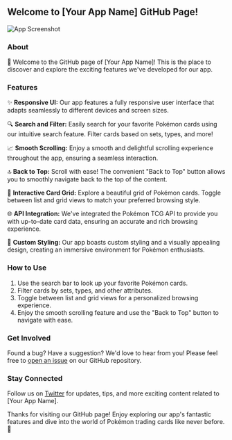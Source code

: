 ## Welcome to [Your App Name] GitHub Page!

![App Screenshot](screenshot.png) <!-- Replace with an actual screenshot of your app -->

### About

🚀 Welcome to the GitHub page of [Your App Name]! This is the place to discover and explore the exciting features we've developed for our app.

### Features

✨ **Responsive UI:** Our app features a fully responsive user interface that adapts seamlessly to different devices and screen sizes.

🔍 **Search and Filter:** Easily search for your favorite Pokémon cards using our intuitive search feature. Filter cards based on sets, types, and more!

📈 **Smooth Scrolling:** Enjoy a smooth and delightful scrolling experience throughout the app, ensuring a seamless interaction.

🔝 **Back to Top:** Scroll with ease! The convenient "Back to Top" button allows you to smoothly navigate back to the top of the content.

🎉 **Interactive Card Grid:** Explore a beautiful grid of Pokémon cards. Toggle between list and grid views to match your preferred browsing style.

🌐 **API Integration:** We've integrated the Pokémon TCG API to provide you with up-to-date card data, ensuring an accurate and rich browsing experience.

🎨 **Custom Styling:** Our app boasts custom styling and a visually appealing design, creating an immersive environment for Pokémon enthusiasts.

### How to Use

1. Use the search bar to look up your favorite Pokémon cards.
2. Filter cards by sets, types, and other attributes.
3. Toggle between list and grid views for a personalized browsing experience.
4. Enjoy the smooth scrolling feature and use the "Back to Top" button to navigate with ease.

### Get Involved

Found a bug? Have a suggestion? We'd love to hear from you! Please feel free to [open an issue](https://github.com/your-username/your-app-name/issues) on our GitHub repository.

### Stay Connected

Follow us on [Twitter](https://twitter.com/your-twitter) for updates, tips, and more exciting content related to [Your App Name].

Thanks for visiting our GitHub page! Enjoy exploring our app's fantastic features and dive into the world of Pokémon trading cards like never before. 🌟
